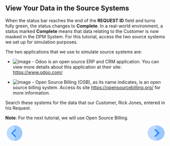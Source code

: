 ## View Your Data in the Source Systems

When the status bar reaches the end of the **REQUEST ID** field and turns fully green, the status changes to **Complete**. In a real-world environment, a status marked **Complete** means that data relating to the Customer is now masked in the DPM System. For this tutorial, access the two source systems we set up for simulation purposes. 

The two applications that we use to simulate source systems are:

- ![image](/articles/demo_project/DPM_Demo_Project/images/01_DSAR_Odoo.PNG) - Odoo is an open source ERP and CRM application. You can view more details about this application at their site: https://www.odoo.com/

- ![image](/articles/demo_project/DPM_Demo_Project/images/01_DSAR_opensourcebilling_icon.png) - Open Source Billing (OSB), as its name indicates, is an open source billing system. Access its site https://opensourcebilling.org/ for more information.

Search these systems for the data that our Customer, Rick Jones, entered in his Request.

**Note**: For the next tutorial, we will use Open Source Billing.


[![Previous](/articles/demo_project/DPM_Demo_Project/images/Previous.png)]( /articles/demo_project/DPM_Demo_Project/03_Auto_Sync/03_04_Auto_Sync_Submit_a_First_Request.md)[<img align="right" width="60" height="54" src="/articles/demo_project/DPM_Demo_Project/images/Next.png">](/articles/demo_project/DPM_Demo_Project/03_Auto_Sync/03_06_Auto_Sync_Change_Your_Data.md)
